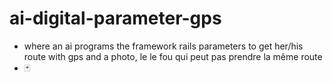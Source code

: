 # ai-digital-parameter-gps
- where an ai programs the framework  rails parameters to get her/his route with gps and a photo, le le fou qui peut pas prendre la même route
- :black_joker: 
